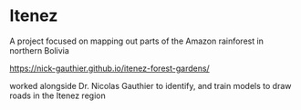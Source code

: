 # Itenez
A project focused on mapping out parts of the Amazon rainforest in northern Bolivia 

https://nick-gauthier.github.io/itenez-forest-gardens/ 


  worked alongside Dr. Nicolas Gauthier to identify, and train models to draw roads in the Itenez region 
